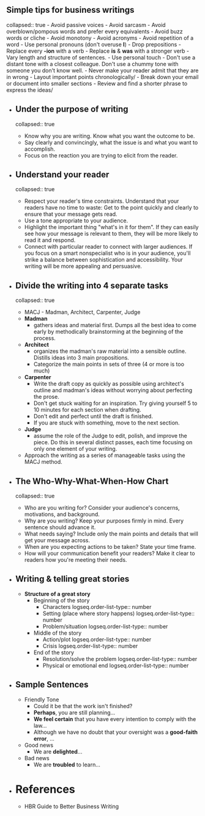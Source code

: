 ## Simple tips for business writings
collapsed:: true
	- Avoid passive voices
	- Avoid sarcasm
	- Avoid overblown/pompous words and prefer every equivalents
	- Avoid buzz words or cliche
	- Avoid monotony
	- Avoid acronyms
	- Avoid repetition of a word
	- Use personal pronouns (don't overuse **I**)
	- Drop prepositions
	- Replace every **-ion** with a verb
	- Replace **is** & **was** with a stronger verb
	- Vary length and structure of sentences.
	- Use personal touch
	- Don't use a distant tone with a closest colleague. Don't use a chummy tone with someone you don't know well.
	- Never make your reader admit that they are in wrong
	- Layout important points chronologically/
	- Break down your email or document into smaller sections
	- Review and find a shorter phrase to express the ideas/
- ## Under the purpose of writing
  collapsed:: true
	- Know why you are writing. Know what you want the outcome to be.
	- Say clearly and convincingly, what the issue is and what you want to accomplish.
	- Focus on the reaction you are trying to elicit from the reader.
- ## Understand your reader
  collapsed:: true
	- Respect your reader's time constraints. Understand that your readers have no time to waste: Get to the point quickly and clearly to ensure that your message gets read.
	- Use a tone appropriate to your audience.
	- Highlight the important thing "what's in it for them". If they can easily see how your message is relevant to them, they will be more likely to read it and respond.
	- Connect with particular reader to connect with larger audiences. If you focus on a smart nonspecialist who is in your audience, you'll strike a balance between sophistication and accessibility. Your writing will be more appealing and persuasive.
- ## Divide the writing into 4 separate tasks
  collapsed:: true
	- MACJ - Madman, Architect, Carpenter, Judge
	- **Madman**
		- gathers ideas and material first. Dumps all the best idea to come early by methodically brainstorming at the beginning of the process.
	- **Architect**
		- organizes the madman's raw material into a sensible outline. Distills ideas into 3 main propositions.
		- Categorize the main points in sets of three (4 or more is too much)
	- **Carpenter**
		- Write the draft copy as quickly as possible using architect's outline and madman's ideas without worrying about perfecting the prose.
		- Don't get stuck waiting for an inspiration. Try giving yourself 5 to 10 minutes for each section when drafting.
		- Don't edit and perfect until the draft is finished.
		- If you are stuck with something, move to the next section.
	- **Judge**
		- assume the role of the Judge to edit, polish, and improve the piece. Do this in several distinct passes, each time focusing on only one element of your writing.
	- Approach the writing as a series of manageable tasks using the MACJ method.
- ## The Who-Why-What-When-How Chart
  collapsed:: true
	- Who are you writing for? Consider your audience's concerns, motivations, and background.
	- Why are you writing? Keep your purposes firmly in mind. Every sentence should advance it.
	- What needs saying? Include only the main points and details that will get your message across.
	- When are you expecting actions to be taken? State your time frame.
	- How will your communication benefit your readers? Make it clear to readers how you're meeting their needs.
- ## Writing & telling great stories
	- **Structure of a great story**
		- Beginning of the story
			- Characters
			  logseq.order-list-type:: number
			- Setting (place where story happens)
			  logseq.order-list-type:: number
			- Problem/situation
			  logseq.order-list-type:: number
		- Middle of the story
			- Action/plot
			  logseq.order-list-type:: number
			- Crisis
			  logseq.order-list-type:: number
		- End of the story
			- Resolution/solve the problem
			  logseq.order-list-type:: number
			- Physical or emotional end
			  logseq.order-list-type:: number
- ## Sample Sentences
	- Friendly Tone
		- Could it be that the work isn't finished?
		- **Perhaps**, you are still planning...
		- **We feel certain** that you have every intention to comply with the law...
		- Although we have no doubt that your oversight was a **good-faith error**, ...
	- Good news
	    * We are **delighted**...
	- Bad news
	    * We are **troubled** to learn...
- # References
  
  * HBR Guide to Better Business Writing